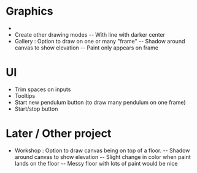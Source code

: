 # Graphics

- 
- Create other drawing modes
-- With line with darker center
- Gallery : Option to draw on one or many "frame"
-- Shadow around canvas to show elevation
-- Paint only appears on frame

# UI
- Trim spaces on inputs
- Tooltips
- Start new pendulum button (to draw many pendulum on one frame)
- Start/stop button



# Later / Other project
- Workshop : Option to draw canvas being on top of a floor.
-- Shadow around canvas to show elevation
-- Slight change in color when paint lands on the floor
-- Messy floor with lots of paint would be nice